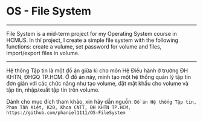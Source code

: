 # OS - File System

---

File System is a mid-term project for my Operating System course in HCMUS. In thí project, I create a simple file system with the following functions: create a vulume, set password for volume and files, import/export files in volume.

---
Hệ thông Tập tin là một đồ án giữa kì cho môn Hệ Điều hành ở trường ĐH KHTN, ĐHGQ TP.HCM. Ở đồ án này, mình tạo một hệ thống quản lý tập tin đơn giản với các chức năng như tạo volume, đặt mật khẩu cho volume và tập tin, nhập/xuất tập tin trên volume.

Dành cho mục đích tham khảo, xin hãy dẫn nguồn: ```Đồ án Hệ thống Tập tin, Phan Tấn Kiệt, K20, Khoa CNTT, ĐH KHTN TP.HCM, https://github.com/phaniel1111/OS-FileSystem```
